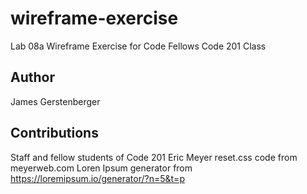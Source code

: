 # wireframe-exercise
Lab 08a Wireframe Exercise for Code Fellows Code 201 Class

## Author
James Gerstenberger

## Contributions
Staff and fellow students of Code 201
Eric Meyer reset.css code from meyerweb.com
Loren Ipsum generator from https://loremipsum.io/generator/?n=5&t=p
